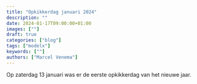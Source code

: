 ```yaml
---
title: "Opkikkerdag januari 2024"
description: ""
date: 2024-01-17T09:00:00+01:00
images: [""]
draft: true
categories: ["blog"]
tags: ["modelx"]
keywords: [""]
authors: ["Marcel Venema"]
---
```


Op zaterdag 13 januari was er de eerste opkikkerdag van het nieuwe jaar.

